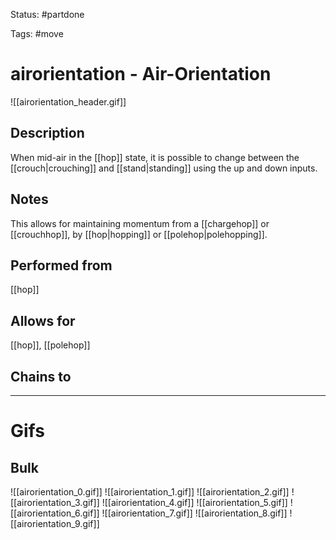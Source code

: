 Status: #partdone

Tags: #move

# airorientation - Air-Orientation
![[airorientation_header.gif]]
## Description
When mid-air in the [[hop]] state, it is possible to change between the [[crouch|crouching]] and [[stand|standing]] using the up and down inputs. 

## Notes
This allows for maintaining momentum from a [[chargehop]] or [[crouchhop]], by [[hop|hopping]] or [[polehop|polehopping]].

## Performed from
[[hop]]

## Allows for
[[hop]], [[polehop]]

## Chains to


___
# Gifs
## Bulk
![[airorientation_0.gif]]
![[airorientation_1.gif]]
![[airorientation_2.gif]]
![[airorientation_3.gif]]
![[airorientation_4.gif]]
![[airorientation_5.gif]]
![[airorientation_6.gif]]
![[airorientation_7.gif]]
![[airorientation_8.gif]]
![[airorientation_9.gif]]